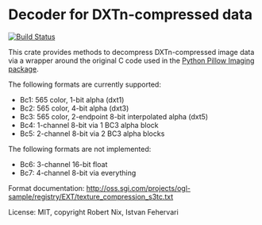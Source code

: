 # Decoder for DXTn-compressed data
[![Build Status](https://travis-ci.org/ifeherva/bcndecode.svg?branch=master)](https://travis-ci.org/ifeherva/bcndecode)

This crate provides methods to decompress DXTn-compressed image data via a wrapper around
the original C code used in the [Python Pillow Imaging package](https://python-pillow.org/).

The following formats are currently supported:

* Bc1: 565 color, 1-bit alpha (dxt1)
* Bc2: 565 color, 4-bit alpha (dxt3)
* Bc3: 565 color, 2-endpoint 8-bit interpolated alpha (dxt5)
* Bc4: 1-channel 8-bit via 1 BC3 alpha block
* Bc5: 2-channel 8-bit via 2 BC3 alpha blocks

The following formats are not implemented:

* Bc6: 3-channel 16-bit float
* Bc7: 4-channel 8-bit via everything

Format documentation:
http://oss.sgi.com/projects/ogl-sample/registry/EXT/texture_compression_s3tc.txt

License: MIT, copyright Robert Nix, Istvan Fehervari
